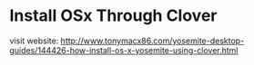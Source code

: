 # Install OSx Through Clover


visit website: http://www.tonymacx86.com/yosemite-desktop-guides/144426-how-install-os-x-yosemite-using-clover.html